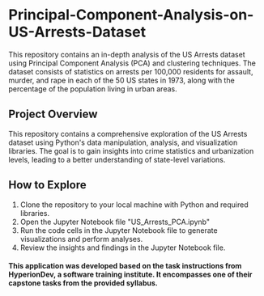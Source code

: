 # Principal-Component-Analysis-on-US-Arrests-Dataset
This repository contains an in-depth analysis of the US Arrests dataset using Principal Component Analysis (PCA) and clustering techniques. The dataset consists of statistics on arrests per 100,000 residents for assault, murder, and rape in each of the 50 US states in 1973, along with the percentage of the population living in urban areas.

## Project Overview
This repository contains a comprehensive exploration of the US Arrests dataset using Python's data manipulation, analysis, and visualization libraries. 
The goal is to gain insights into crime statistics and urbanization levels, leading to a better understanding of state-level variations.

## How to Explore
1. Clone the repository to your local machine with Python and required libraries.
2. Open the Jupyter Notebook file "US_Arrests_PCA.ipynb"
3. Run the code cells in the Jupyter Notebook file to generate visualizations and perform analyses.
4. Review the insights and findings in the Jupyter Notebook file.


#### This application was developed based on the task instructions from HyperionDev, a software training institute. It encompasses one of their capstone tasks from the provided syllabus. 

